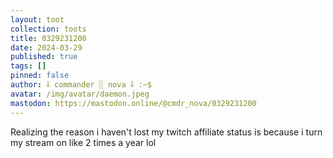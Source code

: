 ```yaml
---
layout: toot
collection: toots
title: 0329231200
date: 2024-03-29
published: true
tags: []
pinned: false
author: ⸸ commander ░ nova ⸸ :~$
avatar: /img/avatar/daemon.jpeg
mastodon: https://mastodon.online/@cmdr_nova/0329231200
---
```


Realizing the reason i haven't lost my twitch affiliate status is because i turn my stream on like 2 times a year lol
